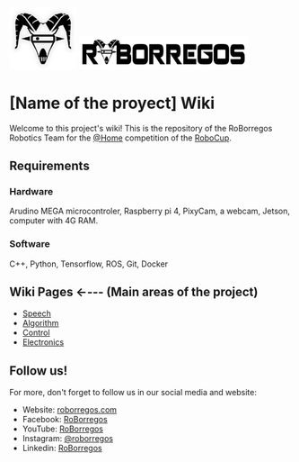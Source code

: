 <img src="./images/roborregos_git_logo.png" width="120" />
<img src="./images/roborregos_logo.png" width="300" />

# [Name of the proyect] Wiki
Welcome to this project's wiki! This is the repository of the RoBorregos Robotics Team for the [@Home](https://athome.robocup.org/) competition of the [RoboCup](https://www.robocup.org/).

## Requirements
### Hardware
Arudino MEGA microcontroler, Raspberry pi 4, PixyCam, a webcam, Jetson, computer with 4G RAM.
### Software
C++, Python, Tensorflow, ROS, Git, Docker
## Wiki Pages ←--- (Main areas of the project)
* [Speech](link)
* [Algorithm](link)
* [Control](link)
* [Electronics](link)
## Follow us!
For more, don't forget to follow us in our social media and website:
* Website: [roborregos.com](http://roborregos.com/)
* Facebook: [RoBorregos](https://www.facebook.com/RoBorregos/)
* YouTube: [RoBorregos](https://www.youtube.com/channel/UCeSvAh96bXA3CcRGc4u7_oA)
* Instagram: [@roborregos](https://www.instagram.com/roborregos/)
* Linkedin: [RoBorregos](https://mx.linkedin.com/company/roborregos)
